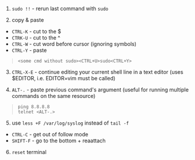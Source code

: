1. `sudo !!` - rerun last command with `sudo`

2. copy & paste
- `CTRL-K` - cut to the $
- `CTRK-U` - cut to the ^
- `CTRL-W` - cut word before cursor (ignoring symbols)
- `CTRL-Y` - paste
> `<some cmd without sudo><CTRL+U>sudo<CTRL+Y>`

3. `CTRL-X-E` - continue editing your current shell line in a text editor (uses $EDITOR, i.e. EDITOR=vim must be called)

4. `ALT-.` - paste previous command's argument (useful for running multiple commands on the same resource)
> `ping 8.8.8.8`\
> `telnet <ALT-.>`

5. use `less +F /var/log/syslog` instead of `tail -f`
- `CTRL-C` - get out of follow mode
- `SHIFT-F` - go to the bottom + reaattach

6. `reset` terminal
